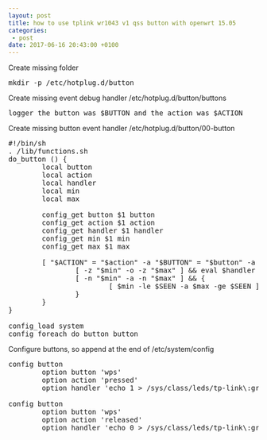 ```yaml
---
layout: post
title: how to use tplink wr1043 v1 qss button with openwrt 15.05
categories:
 - post
date: 2017-06-16 20:43:00 +0100
---
```


Create missing folder
  

<pre class="brush: js">mkdir -p /etc/hotplug.d/button
</pre>

Create missing event debug handler /etc/hotplug.d/button/buttons
  

<pre class="brush: js">logger the button was $BUTTON and the action was $ACTION
</pre>

Create missing button event handler /etc/hotplug.d/button/00-button
  

<pre class="brush: js">#!/bin/sh
. /lib/functions.sh
do_button () {
        local button
        local action
        local handler
        local min
        local max

        config_get button $1 button
        config_get action $1 action
        config_get handler $1 handler
        config_get min $1 min
        config_get max $1 max

        [ "$ACTION" = "$action" -a "$BUTTON" = "$button" -a -n "$handler" ] &amp;&amp; {
                [ -z "$min" -o -z "$max" ] &amp;&amp; eval $handler
                [ -n "$min" -a -n "$max" ] &amp;&amp; {
                        [ $min -le $SEEN -a $max -ge $SEEN ] &amp;&amp; eval $handler
                }
        }
}

config_load system
config_foreach do_button button
</pre>

Configure buttons, so append at the end of /etc/system/config

  

<pre class="brush: js">config button
        option button 'wps'
        option action 'pressed'
        option handler 'echo 1 &gt; /sys/class/leds/tp-link\:green\:qss/brightness'

config button
        option button 'wps'
        option action 'released'
        option handler 'echo 0 &gt; /sys/class/leds/tp-link\:green\:qss/brightness'
</pre>